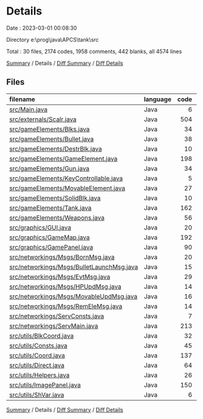 # Details

Date : 2023-03-01 00:08:30

Directory e:\\prog\\java\\APCS\\tank\\src

Total : 30 files,  2174 codes, 1958 comments, 442 blanks, all 4574 lines

[Summary](results.md) / Details / [Diff Summary](diff.md) / [Diff Details](diff-details.md)

## Files
| filename | language | code | comment | blank | total |
| :--- | :--- | ---: | ---: | ---: | ---: |
| [src/Main.java](/src/Main.java) | Java | 6 | 0 | 0 | 6 |
| [src/externals/Scalr.java](/src/externals/Scalr.java) | Java | 504 | 1,882 | 149 | 2,535 |
| [src/gameElements/Blks.java](/src/gameElements/Blks.java) | Java | 34 | 2 | 3 | 39 |
| [src/gameElements/Bullet.java](/src/gameElements/Bullet.java) | Java | 38 | 1 | 4 | 43 |
| [src/gameElements/DestrBlk.java](/src/gameElements/DestrBlk.java) | Java | 10 | 0 | 0 | 10 |
| [src/gameElements/GameElement.java](/src/gameElements/GameElement.java) | Java | 198 | 9 | 38 | 245 |
| [src/gameElements/Gun.java](/src/gameElements/Gun.java) | Java | 34 | 1 | 7 | 42 |
| [src/gameElements/KeyControllable.java](/src/gameElements/KeyControllable.java) | Java | 5 | 0 | 2 | 7 |
| [src/gameElements/MovableElement.java](/src/gameElements/MovableElement.java) | Java | 27 | 2 | 10 | 39 |
| [src/gameElements/SolidBlk.java](/src/gameElements/SolidBlk.java) | Java | 10 | 0 | 1 | 11 |
| [src/gameElements/Tank.java](/src/gameElements/Tank.java) | Java | 162 | 4 | 26 | 192 |
| [src/gameElements/Weapons.java](/src/gameElements/Weapons.java) | Java | 56 | 0 | 15 | 71 |
| [src/graphics/GUI.java](/src/graphics/GUI.java) | Java | 20 | 0 | 3 | 23 |
| [src/graphics/GameMap.java](/src/graphics/GameMap.java) | Java | 192 | 6 | 38 | 236 |
| [src/graphics/GamePanel.java](/src/graphics/GamePanel.java) | Java | 90 | 6 | 13 | 109 |
| [src/networkings/Msgs/BornMsg.java](/src/networkings/Msgs/BornMsg.java) | Java | 20 | 0 | 1 | 21 |
| [src/networkings/Msgs/BulletLaunchMsg.java](/src/networkings/Msgs/BulletLaunchMsg.java) | Java | 15 | 0 | 4 | 19 |
| [src/networkings/Msgs/EvtMsg.java](/src/networkings/Msgs/EvtMsg.java) | Java | 29 | 1 | 7 | 37 |
| [src/networkings/Msgs/HPUpdMsg.java](/src/networkings/Msgs/HPUpdMsg.java) | Java | 14 | 0 | 2 | 16 |
| [src/networkings/Msgs/MovableUpdMsg.java](/src/networkings/Msgs/MovableUpdMsg.java) | Java | 16 | 2 | 3 | 21 |
| [src/networkings/Msgs/RemEleMsg.java](/src/networkings/Msgs/RemEleMsg.java) | Java | 14 | 0 | 3 | 17 |
| [src/networkings/ServConsts.java](/src/networkings/ServConsts.java) | Java | 7 | 0 | 3 | 10 |
| [src/networkings/ServMain.java](/src/networkings/ServMain.java) | Java | 213 | 8 | 23 | 244 |
| [src/utils/BlkCoord.java](/src/utils/BlkCoord.java) | Java | 32 | 0 | 5 | 37 |
| [src/utils/Consts.java](/src/utils/Consts.java) | Java | 45 | 5 | 14 | 64 |
| [src/utils/Coord.java](/src/utils/Coord.java) | Java | 137 | 1 | 26 | 164 |
| [src/utils/Direct.java](/src/utils/Direct.java) | Java | 64 | 0 | 3 | 67 |
| [src/utils/Helpers.java](/src/utils/Helpers.java) | Java | 26 | 1 | 4 | 31 |
| [src/utils/ImagePanel.java](/src/utils/ImagePanel.java) | Java | 150 | 25 | 32 | 207 |
| [src/utils/ShVar.java](/src/utils/ShVar.java) | Java | 6 | 2 | 3 | 11 |

[Summary](results.md) / Details / [Diff Summary](diff.md) / [Diff Details](diff-details.md)